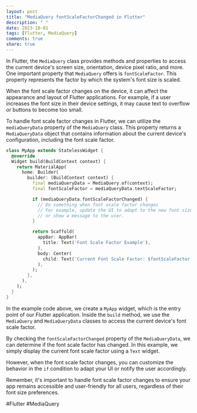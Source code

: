 ```yaml
---
layout: post
title: "MediaQuery fontScaleFactorChanged in Flutter"
description: " "
date: 2023-10-01
tags: [Flutter, MediaQuery]
comments: true
share: true
---
```


In Flutter, the `MediaQuery` class provides methods and properties to access the current device's screen size, orientation, device pixel ratio, and more. One important property that `MediaQuery` offers is `fontScaleFactor`. This property represents the factor by which the system's font size is scaled.

When the font scale factor changes on the device, it can affect the appearance and layout of Flutter applications. For example, if a user increases the font size in their device settings, it may cause text to overflow or buttons to become too small.

To handle font scale factor changes in Flutter, we can utilize the `mediaQueryData` property of the `MediaQuery` class. This property returns a `MediaQueryData` object that contains information about the current device's configuration, including the font scale factor.

```dart
class MyApp extends StatelessWidget {
  @override
  Widget build(BuildContext context) {
    return MaterialApp(
      home: Builder(
        builder: (BuildContext context) {
          final mediaQueryData = MediaQuery.of(context);
          final fontScaleFactor = mediaQueryData.textScaleFactor;

          if (mediaQueryData.fontScaleFactorChanged) {
            // Do something when font scale factor changes
            // For example, update the UI to adapt to the new font size
            // or show a message to the user.
          }

          return Scaffold(
            appBar: AppBar(
              title: Text('Font Scale Factor Example'),
            ),
            body: Center(
              child: Text('Current Font Scale Factor: $fontScaleFactor'),
            ),
          );
        },
      ),
    );
  }
}
```

In the example code above, we create a `MyApp` widget, which is the entry point of our Flutter application. Inside the `build` method, we use the `MediaQuery` and `MediaQueryData` classes to access the current device's font scale factor.

By checking the `fontScaleFactorChanged` property of the `MediaQueryData`, we can determine if the font scale factor has changed. In this example, we simply display the current font scale factor using a `Text` widget.

However, when the font scale factor changes, you can customize the behavior in the `if` condition to adapt your UI or notify the user accordingly.

Remember, it's important to handle font scale factor changes to ensure your app remains accessible and user-friendly for all users, regardless of their font size preferences.

#Flutter #MediaQuery